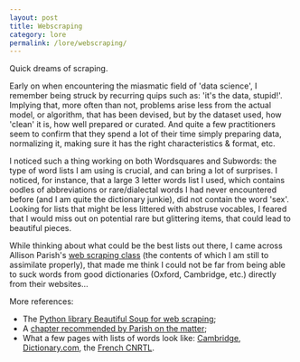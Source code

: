```yaml
---
layout: post
title: Webscraping
category: lore
permalink: /lore/webscraping/ 
---
```


Quick dreams of scraping. 

Early on when encountering the miasmatic field of 'data science', I remember being struck by recurring quips such as: 'it's the data, stupid!'. Implying that, more often than not, problems arise less from the actual model, or algorithm, that has been devised, but by the dataset used, how 'clean' it is, how well prepared or curated. And quite a few practitioners seem to confirm that they spend a lot of their time simply preparing data, normalizing it, making sure it has the right characteristics & format, etc. 

I noticed such a thing working on both Wordsquares and Subwords: the type of word lists I am using is crucial, and can bring a lot of surprises. I noticed, for instance, that a large 3 letter words list I used, which contains oodles of abbreviations or rare/dialectal words I had never encountered before (and I am quite the dictionary junkie), did not contain the word 'sex'. Looking for lists that might be less littered with abstruse vocables, I feared that I would miss out on potential rare but glittering items, that could lead to beautiful pieces.

While thinking about what could be the best lists out there, I came across Allison Parish's [web scraping class](https://github.com/aparrish/dmep-python-intro/blob/master/scraping-html.ipynb) (the contents of which I am still to assimilate properly), that made me think I could not be far from being able to suck words from good dictionaries (Oxford, Cambridge, etc.) directly from their websites...

More references:
- The [Python library Beautiful Soup for web scraping](https://www.crummy.com/software/BeautifulSoup/);
- A [chapter recommended by Parish on the matter](https://automatetheboringstuff.com/chapter11/);
- What a few pages with lists of words look like: [Cambridge](https://dictionary.cambridge.org/dictionary/english/), [Dictionary.com](https://www.dictionary.com/list/a/1), the [French CNRTL](http://www.cnrtl.fr/definition/).

